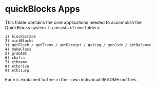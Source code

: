 # quickBlocks Apps

This folder contains the core applications needed to accomplish the QuickBlocks system. It consists of nine folders:

    1) blockScrape
    2) miniBlocks
    3) getBlock / getTrans / getReceipt / getLog / getCode / getBalance
    4) makeClass
    5) grabABI
    6) chafra
    7) ethname
    8) ethprice
    9) ethslurp

Each is explained further in their own individual README.md files.
